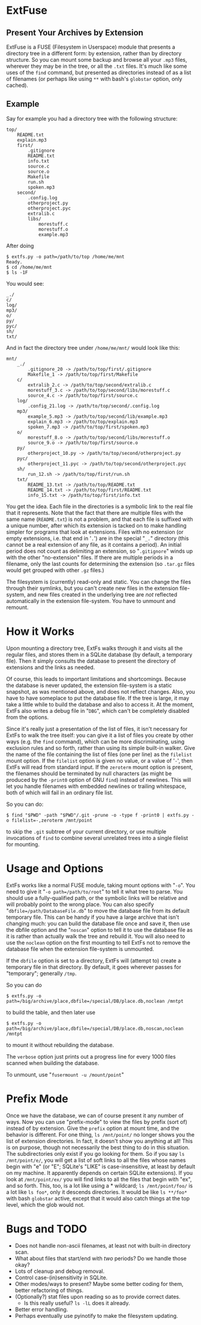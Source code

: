<!-- -*- markdown -*- -->
# ExtFuse

## Present Your Archives by Extension

ExtFuse is a FUSE (Filesystem in Userspace) module that presents a directory tree in a different form: by extension, rather than by directory structure.  So you can mount some backup and browse all your `.mp3` files, wherever they may be in the tree, or all the `.txt` files. It's much like some uses of the `find` command, but presented as directories instead of as a list of filenames (or perhaps like using `**` with bash's `globstar` option, only cached).

## Example

Say for example you had a directory tree with the following structure:

	top/
		README.txt
		explain.mp3
		first/
			.gitignore
			README.txt
			info.txt
			source.c
			source.o
			Makefile
			run.sh
			spoken.mp3
		second/
			.config.log
			otherproject.py
			otherproject.pyc
			extralib.c
			libs/
				morestuff.c
				morestuff.o
				example.mp3

After doing

	$ extfs.py -o path=/path/to/top /home/me/mnt
	Ready.
	$ cd /home/me/mnt
	$ ls -1F

You would see:

	_./
	c/
	log/
	mp3/
	o/
	py/
	pyc/
	sh/
	txt/

And in fact the directory tree under `/home/me/mnt/` would look like this:

	mnt/
		_./
			.gitignore_20 -> /path/to/top/first/.gitignore
			Makefile_1 -> /path/to/top/first/Makefile
		c/
			extralib_2.c -> /path/to/top/second/extralib.c
			morestuff_3.c -> /path/to/top/second/libs/morestuff.c
			source_4.c -> /path/to/top/first/source.c
		log/
			.config_21.log -> /path/to/top/second/.config.log
		mp3/
			example_5.mp3 -> /path/to/top/second/lib/example.mp3
			explain_6.mp3 -> /path/to/top/explain.mp3
			spoken_7.mp3 -> /path/to/top/first/spoken.mp3
		o/
			morestuff_8.o -> /path/to/top/second/libs/morestuff.o
			source_9.o -> /path/to/top/first/source.o
		py/
			otherproject_10.py -> /path/to/top/second/otherproject.py
		pyc/
			otherproject_11.pyc -> /path/to/top/second/otherproject.pyc
		sh/
			run_12.sh -> /path/to/top/first/run.sh
		txt/
			README_13.txt -> /path/to/top/README.txt
			README_14.txt -> /path/to/top/first/README.txt
			info_15.txt -> /path/to/top/first/info.txt

You get the idea.  Each file in the directories is a symbolic link to the real file that it represents.  Note that the fact that there are multiple files with the same name (`README.txt`) is not a problem, and that each file is suffixed with a unique number, after which its extension is tacked on to make handling simpler for programs that look at extensions.  Files with no extension (or empty extensions, i.e. that end in '`.`') are in the special "`_.`" directory (this cannot be a real extension of any file, as it contains a period).  An initial period does not count as delimiting an extension, so "`.gitignore`" winds up with the other "no-extension" files.  If there are multiple periods in a filename, only the last counts for determining the extension (so `.tar.gz` files would get grouped with other `.gz` files.)

The filesystem is (currently) read-only and static.  You can change the files through their symlinks, but you can't create new files in the extension file-system, and new files created in the underlying tree are *not* reflected automatically in the extension file-system. You have to unmount and remount.

# How it Works

Upon mounting a directory tree, ExtFs walks through it and visits all the regular files, and stores them in a SQLite database (by default, a temporary file).  Then it simply consults the database to present the directory of extensions and the links as needed.

Of course, this leads to important limitations and shortcomings. Because the database is never updated, the extension file-system is a static snapshot, as was mentioned above, and does not reflect changes. Also, you have to have someplace to put the database file.  If the tree is large, it may take a little while to build the database and also to access it.  At the moment, ExtFs also writes a debug file in "`DBG`", which can't be completely disabled from the options.

Since it's really just a presentation of the list of files, it isn't necessary for ExtFs to walk the tree itself: you can give it a list of files you create by other ways (e.g. the `find` command), which can be more discriminating, using exclusion rules and so forth, rather than using its simple built-in walker.  Give the name of the file containing the list of files (one per line) as the `filelist` mount option.  If the `filelist` option is given no value, or a value of '`-`', then ExtFs will read from standard input.  If the `zeroterm` mount option is present, the filenames should be terminated by null characters (as might be produced by the `-print0` option of GNU `find`) instead of newlines.  This will let you handle filenames with embedded newlines or trailing whitespace, both of which will fail in an ordinary file list.

So you can do:

	$ find "$PWD" -path "$PWD"/.git -prune -o -type f -print0 | extfs.py -o filelist=-,zeroterm /mnt/point

to skip the `.git` subtree of your current directory, or use multiple invocations of `find` to combine several unrelated trees into a single filelist for mounting.

# Usage and Options

ExtFs works like a normal FUSE module, taking mount options with "`-o`". You need to give it "`-o path=/path/to/root`" to tell it what tree to parse.  You should use a fully-qualified path, or the symbolic links will be relative and will probably point to the wrong place.  You can also specify "`dbfile=/path/DatabaseFile.db`" to move the database file from its default temporary file.  This can be handy if you have a large archive that isn't changing much: you can build the database file once and save it, then use the dbfile option and the "`noscan`" option to tell it to use the database file as it is rather than actually walk the tree and rebuild it.  You will also need to use the `noclean` option on the first mounting to tell ExtFs not to remove the database file when the extension file-system is unmounted.

If the `dbfile` option is set to a directory, ExtFs will (attempt to) create a temporary file in that directory.  By default, it goes wherever passes for "temporary"; generally `/tmp`.

So you can do

	$ extfs.py -o path=/big/archive/place,dbfile=/special/DB/place.db,noclean /mntpt

to build the table, and then later use

	$ extfs.py -o path=/big/archive/place,dbfile=/special/DB/place.db,noscan,noclean /mntpt

to mount it without rebuilding the database.

The `verbose` option just prints out a progress line for every 1000 files scanned when building the database.

To unmount, use "`fusermount -u /mount/point`"

# Prefix Mode

Once we have the database, we can of course present it any number of ways.  Now you can use "prefix-mode" to view the files by prefix (sort of) instead of by extension.  Give the `prefix` option at mount time, and the behavior is different.  For one thing, `ls /mnt/point/` no longer shows you the list of extension directories.  In fact, it doesn't show you anything at all!  This is on purpose, though not necessarily the best thing to do in this situation.  The subdirectories only exist if you go looking for them.  So if you say `ls /mnt/point/e/`, you will get a list of soft links to all the files whose names begin with "e" (or "E"; SQLite's "LIKE" is case-insensitive, at least by default on my machine.  It apparently depends on certain SQLite extensions).  If you look at `/mnt/point/ex/` you will find links to all the files that begin with "ex", and so forth.  This, too, is a lot like using a * wildcard; `ls /mnt/point/foo/` is a lot like `ls foo*`, only it descends directories.   It would be like `ls **/foo*` with bash `globstar` active, except that it would also catch things at the top level, which the glob would not.

# Bugs and TODO

* Does not handle non-ascii filenames, at least not with built-in directory scan.
* What about files that start/end with *two* periods? Do we handle those okay?
* Lots of cleanup and debug removal.
* Control case-(in)sensitivity in SQLite.
* Other modes/ways to present?  Maybe some better coding for them, better refactoring of things.
* (Optionally?) stat files upon reading so as to provide correct dates.
	* Is this really useful?  `ls -lL` does it already.
* Better error handling.
* Perhaps eventually use pyinotify to make the filesystem updating.
